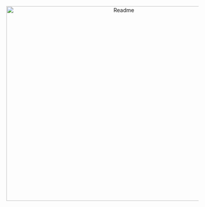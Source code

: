 
<p align="center">
  <img width="600" height="512" alt="Readme" src="https://user-images.githubusercontent.com/34180230/198840569-4e10cab0-d894-4186-83a5-24777d994002.png">
</p>
